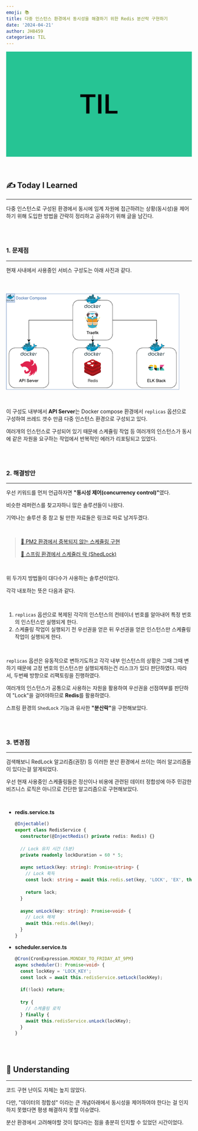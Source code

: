 ```yaml
---
emoji: 📚
title: 다중 인스턴스 환경에서 동시성을 해결하기 위한 Redis 분산락 구현하기
date: '2024-04-21'
author: JH8459
categories: TIL
---
```


![github-blog.png](../../assets/common/TIL.jpeg)

<br>

## ✍️ **T**oday **I** **L**earned

---

다중 인스턴스로 구성된 환경에서 동시에 임계 자원에 접근하려는 상황(동시성)을 제어하기 위해 도입한 방법을 간략히 정리하고 공유하기 위해 글을 남긴다.

<br>
<br>

### 1. 문제점

---

현재 사내에서 사용중인 서비스 구성도는 아래 사진과 같다.

<br>

![architecture.png](architecture.png)

<br>

이 구성도 내부에서 <strong>API Server</strong>는 Docker compose 환경에서 `replicas` 옵션으로 구성하여 쓰레드 갯수 만큼 다중 인스턴스 환경으로 구성되고 있다.

여러개의 인스턴스로 구성되어 있기 때문에 스케쥴링 작업 등 여러개의 인스턴스가 동시에 같은 자원을 요구하는 작업에서 반복적인 에러가 리포팅되고 있었다.

<br>
<br>

### 2. 해결방안

---

우선 키워드를 먼저 언급하자면 <strong>"동시성 제어(concurrency control)"</strong>였다.

비슷한 레퍼런스를 찾고자하니 많은 솔루션들이 나왔다.

기억나는 솔루션 중 참고 될 만한 자료들은 링크로 따로 남겨두겠다.

<br>

> <a href="https://medium.com/nodejs-server/node-schedule-pm2-8f7831ed231e" target="_blank">🔗 PM2 환경에서 중복되지 않는 스케쥴링 구현</a>
>
> <a href="https://sg-choi.tistory.com/602" target="_blank">🔗 스프링 환경에서 스케쥴러 락 (ShedLock)</a>

<br>

위 두가지 방법들이 대다수가 사용하는 솔루션이었다.

각각 내포하는 뜻은 다음과 같다.

<br>

1. `replicas` 옵션으로 복제된 각각의 인스턴스의 컨테이너 번호를 알아내어 특정 번호의 인스턴스만 실행되게 한다.
2. 스케쥴링 작업이 실행되기 전 우선권을 얻은 뒤 우선권을 얻은 인스턴스만 스케쥴링 작업이 실행되게 한다.

<br>

`replicas` 옵션은 유동적으로 변하기도하고 각각 내부 인스턴스의 상황은 그때 그때 변하기 때문에 고정 번호의 인스턴스만 실행되게하는건 리스크가 있다 판단하였다. 따라서, 두번째 방향으로 리팩토링을 진행하였다.

여러개의 인스턴스가 공통으로 사용하는 자원을 활용하여 우선권을 선점여부를 판단하여 "Lock"을 걸어야하므로 <strong>Redis</strong>를 활용하였다.

스프링 환경의 `ShedLock` 기능과 유사한 <strong>"분산락"</strong>을 구현해보았다.

<br>
<br>

### 3. 변경점

---

검색해보니 RedLock 알고리즘(권장) 등 이러한 분산 환경에서 쓰이는 여러 알고리즘들이 있다는걸 알게되었다.

우선 현재 사용중인 스케줄링들은 정산이나 비용에 관련된 데이터 정합성에 아주 민감한 비즈니스 로직은 아니므로 간단한 알고리즘으로 구현해보았다.

<br>

- <strong>redis.service.ts</strong>

  ``` ts
  @Injectable()
  export class RedisService {
    constructor(@InjectRedis() private redis: Redis) {}

    // Lock 유지 시간 (5분)
    private readonly lockDuration = 60 * 5;

    async setLock(key: string): Promise<string> {
      // Lock 획득
      const lock: string = await this.redis.set(key, 'LOCK', 'EX', this.lockDuration, 'NX');

      return lock;
    }

    async unLock(key: string): Promise<void> {
      // Lock 해제
      await this.redis.del(key);
    }
  }
  ```

- <strong>scheduler.service.ts</strong>

  ``` ts
  @Cron(CronExpression.MONDAY_TO_FRIDAY_AT_9PM)
  async scheduler(): Promise<void> {
    const lockKey = 'LOCK_KEY';
    const lock = await this.redisService.setLock(lockKey);

    if(!lock) return;

    try {
      // 스케쥴링 로직
    } finally { 
      await this.redisService.unLock(lockKey);
    }
  }
  ```

<br>
<br>

## 🤔 Understanding

---

코드 구현 난이도 자체는 높지 않았다.

다만, "데이터의 정합성" 이라는 큰 개념아래에서 동시성을 제어하여야 한다는 걸 인지하지 못했다면 평생 해결하지 못할 이슈였다.

분산 환경에서 고려해야할 것이 많다라는 점을 충분히 인지할 수 있었던 시간이었다.

<br>
<br>

```toc

```
